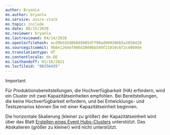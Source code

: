 ```yaml
---
author: BryanLa
ms.author: bryanla
ms.service: azure-stack
ms.topic: include
ms.date: 08/15/2020
ms.reviewer: bryanla
ms.lastreviewed: 04/14/2020
ms.openlocfilehash: ecd9b5d3d0b0d4605dff90ad069206b5a2058420
ms.sourcegitcommit: 9b0e1264ef006d2009bb549f21010c672c49b9de
ms.translationtype: HT
ms.contentlocale: de-DE
ms.lasthandoff: 01/16/2021
ms.locfileid: "98256435"
---
```

> [!IMPORTANT]
> Für Produktionsbereitstellungen, die Hochverfügbarkeit (HA) erfordern, wird ein Cluster mit zwei Kapazitätseinheiten empfohlen. Bei Bereitstellungen, die keine Hochverfügbarkeit erfordern, und bei Entwicklungs- und Testszenarios können Sie mit einer Kapazitätseinheit beginnen.
>
> Die horizontale Skalierung (kleiner zu größer) der Kapazitätseinheit wird über das Blatt [Erstellen eines Event Hubs-Clusters](../user/event-hubs-quickstart-cluster-portal.md#create-an-event-hubs-cluster) unterstützt. Das Abskalieren (größer zu kleiner) wird nicht unterstützt.